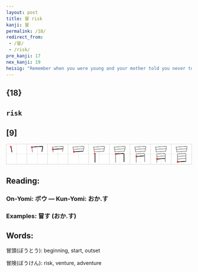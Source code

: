```yaml
---
layout: post
title: 冒 risk
kanji: 冒
permalink: /18/
redirect_from:
 - /冒/
 - /risk/
pre_kanji: 17
nex_kanji: 19
heisig: "Remember when you were young and your mother told you never to look directly into the <i>sun</i> for fear you might burn out your <i>eyes</i>? Probably you were foolish enough to <b>risk</b> a quick glance once or twice; but just as probably, you passed that bit of folk wisdom on to someone else as you grew older. Here, too, the kanji that has a <i>sun</i> above and an <i>eye</i> right below looking up at it has the meaning of <b>risk</b> (see frame 12)."
---
```


## {18}

## `risk`

## [9]

<div class="stroke"><img src="../images/E58692.png" /></div>

## Reading:

### On-Yomi: ボウ &mdash; Kun-Yomi: おか.す

### Examples: 冒す (おか.す)

## Words:

冒頭(ぼうとう): beginning, start, outset

冒険(ぼうけん): risk, venture, adventure
